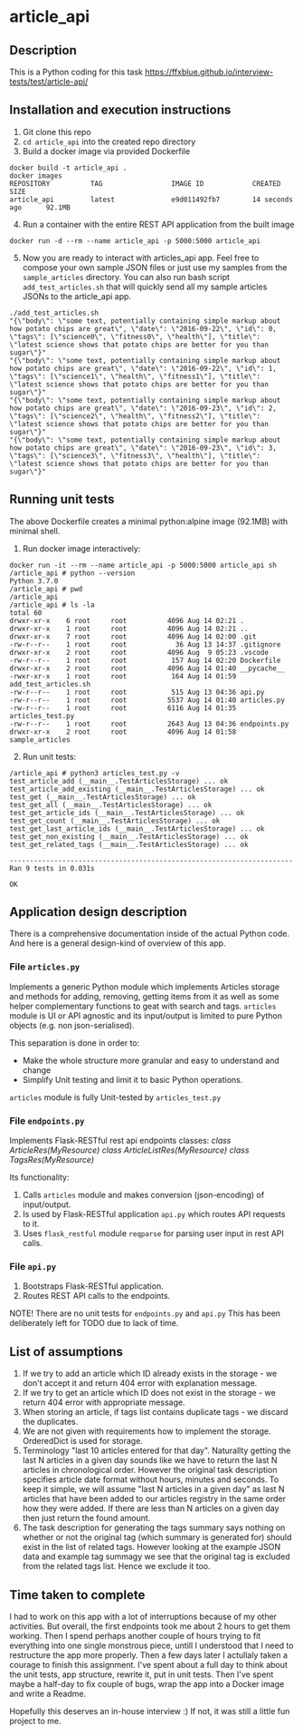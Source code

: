 # article_api

## Description

This is a Python coding for this task https://ffxblue.github.io/interview-tests/test/article-api/

## Installation and execution instructions

1. Git clone this repo
2. `cd article_api` into the created repo directory
3. Build a docker image via provided Dockerfile 
```
docker build -t article_api .
docker images
REPOSITORY          TAG                 IMAGE ID            CREATED             SIZE
article_api         latest              e9d011492fb7        14 seconds ago      92.1MB
```
4. Run a container with the entire REST API application from the built image
```
docker run -d --rm --name article_api -p 5000:5000 article_api
```
5. Now you are ready to interact with articles_api app. Feel free to compose your own sample JSON files or just use my samples from the `sample_articles` directory. You can also run bash script `add_test_articles.sh` that will quickly send all my sample articles JSONs to the article_api app.
```
./add_test_articles.sh 
"{\"body\": \"some text, potentially containing simple markup about how potato chips are great\", \"date\": \"2016-09-22\", \"id\": 0, \"tags\": [\"science0\", \"fitness0\", \"health\"], \"title\": \"latest science shows that potato chips are better for you than sugar\"}"
"{\"body\": \"some text, potentially containing simple markup about how potato chips are great\", \"date\": \"2016-09-22\", \"id\": 1, \"tags\": [\"science1\", \"health\", \"fitness1\"], \"title\": \"latest science shows that potato chips are better for you than sugar\"}"
"{\"body\": \"some text, potentially containing simple markup about how potato chips are great\", \"date\": \"2016-09-23\", \"id\": 2, \"tags\": [\"science2\", \"health\", \"fitness2\"], \"title\": \"latest science shows that potato chips are better for you than sugar\"}"
"{\"body\": \"some text, potentially containing simple markup about how potato chips are great\", \"date\": \"2016-09-23\", \"id\": 3, \"tags\": [\"science3\", \"fitness3\", \"health\"], \"title\": \"latest science shows that potato chips are better for you than sugar\"}"
```

## Running unit tests

The above Dockerfile creates a minimal python:alpine image (92.1MB) with minimal shell.

1. Run docker image interactively:
```
docker run -it --rm --name article_api -p 5000:5000 article_api sh
/article_api # python --version
Python 3.7.0
/article_api # pwd
/article_api
/article_api # ls -la
total 60
drwxr-xr-x    6 root     root          4096 Aug 14 02:21 .
drwxr-xr-x    1 root     root          4096 Aug 14 02:21 ..
drwxr-xr-x    7 root     root          4096 Aug 14 02:00 .git
-rw-r--r--    1 root     root            36 Aug 13 14:37 .gitignore
drwxr-xr-x    2 root     root          4096 Aug  9 05:23 .vscode
-rw-r--r--    1 root     root           157 Aug 14 02:20 Dockerfile
drwxr-xr-x    2 root     root          4096 Aug 14 01:40 __pycache__
-rwxr-xr-x    1 root     root           164 Aug 14 01:59 add_test_articles.sh
-rw-r--r--    1 root     root           515 Aug 13 04:36 api.py
-rw-r--r--    1 root     root          5537 Aug 14 01:40 articles.py
-rw-r--r--    1 root     root          6116 Aug 14 01:35 articles_test.py
-rw-r--r--    1 root     root          2643 Aug 13 04:36 endpoints.py
drwxr-xr-x    2 root     root          4096 Aug 14 01:58 sample_articles
```

2. Run unit tests:
```
/article_api # python3 articles_test.py -v
test_article_add (__main__.TestArticlesStorage) ... ok
test_article_add_existing (__main__.TestArticlesStorage) ... ok
test_get (__main__.TestArticlesStorage) ... ok
test_get_all (__main__.TestArticlesStorage) ... ok
test_get_article_ids (__main__.TestArticlesStorage) ... ok
test_get_count (__main__.TestArticlesStorage) ... ok
test_get_last_article_ids (__main__.TestArticlesStorage) ... ok
test_get_non_existing (__main__.TestArticlesStorage) ... ok
test_get_related_tags (__main__.TestArticlesStorage) ... ok

----------------------------------------------------------------------
Ran 9 tests in 0.031s

OK
```

## Application design description

There is a comprehensive documentation inside of the actual Python code. 
And here is a general design-kind of overview of this app.

### File `articles.py` 
Implements a generic Python module which implements Articles storage and methods for adding, removing, getting items from it as well as some helper complementary functions to geat with search and tags.
`articles` module is UI or API agnostic and its input/output is limited to pure Python objects (e.g. non json-serialised). 

This separation is done in order to:
* Make the whole structure more granular and easy to understand and change
* Simplify Unit testing and limit it to basic Python operations.

`articles` module is fully Unit-tested by `articles_test.py`

### File `endpoints.py` 
Implements Flask-RESTful rest api endpoints classes:
*class ArticleRes(MyResource)*
*class ArticleListRes(MyResource)*
*class TagsRes(MyResource)*

Its functionality:
1. Calls `articles` module and makes conversion (json-encoding) of input/output.
2. Is used by Flask-RESTful application `api.py` which routes API requests to it.
3. Uses `flask_restful` module `reqparse` for parsing user input in rest API calls.

### File `api.py`

1. Bootstraps Flask-RESTful application.
2. Routes REST API calls to the endpoints.

NOTE! There are no unit tests for `endpoints.py` and `api.py`
This has been deliberately left for TODO due to lack of time.

## List of assumptions

1. If we try to add an article which ID already exists in the storage - we don't accept it and return 404 error with explanation message.
2. If we try to get an article which ID does not exist in the storage - we return 404 error with appropriate message.
3. When storing an article, if tags list contains duplicate tags - we discard the duplicates.
4. We are not given with requirements how to implement the storage. OrderedDict is used for storage.
5. Terminology "last 10 articles entered for that day". Naturallty getting the last N articles in a given day sounds like we have to return the last N articles in chronological order. However the original task description specifies article date format without hours, minutes and seconds. To keep it simple, we will assume "last N articles in a given day" as last N articles that have been added to our articles registry in the same order how they were added. If there are less than N articles on a given day then just return the found amount.
6. The task description for generating the tags summary says nothing on whether or not the original tag (which summary is generated for) should exist in the list of related tags. However looking at the example JSON data and example tag summagy we see that the original tag is excluded from the related tags list. Hence we exclude it too.
       
## Time taken to complete

I had to work on this app with a lot of interruptions because of my other activities.
But overall, the first endpoints took me about 2 hours to get them working.
Then I spend perhaps another couple of hours trying to fit everything into one single monstrous piece, untill I understood that I need to restructure the app more properly.
Then a few days later I actullaly taken a courage to finish this assignment. 
I've spent about a full day to think about the unit tests, app structure, rewrite it, put in unit tests.
Then I've spent maybe a half-day to fix couple of bugs, wrap the app into a Docker image and write a Readme.

Hopefully this deserves an in-house interview :) 
If not, it was still a little fun project to me.
